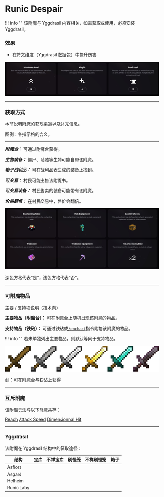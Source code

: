 # Runic Despair
!!! info ""
    该附魔与 Yggdrasil 内容相关，如需获取或使用，必须安装 Yggdrasil。

### 效果
*   在符文维度（Yggdrasil 数据包）中提升伤害

![](/images/voxel/enchantment/weapon-enchantment/image_1756618491422_715.png)

* * *

### 获取方式

本节说明附魔的获取渠道以及补充信息。

图例：各指示格的含义。[](#legend-explanations-of-each-box)

* * *

_**附魔台：**_ 可通过附魔台获得。

_**生物装备：**_ 僵尸、骷髅等生物可能自带该附魔。

_**箱子战利品：**_ 可在战利品表生成的装备上找到。

_**可交易：**_ 村民可能出售该附魔书。

_**可交易装备：**_ 村民售卖的装备可能带有该附魔。

_**价格翻倍：**_ 在村民交易中，售价会翻倍。

![](/images/voxel/enchantment/weapon-enchantment/image_1756618491422_539.png)

深色方格代表“是”，浅色方格代表“否”。

* * *

### 可附魔物品
主要 / 支持项说明（技术向）[](#explanation-primary-supported-technical)

**主要物品（附魔台）：** 可在[附魔台](https://minecraft.wiki/w/Enchanting_table)上随机出现该附魔的物品。

**支持物品（铁砧）：** 可通过铁砧或[`/enchant`](https://minecraft.wiki/w/Commands/enchant)指令附加该附魔的物品。

!!! info ""
    若未单独列出主要物品，则默认等同于支持物品。

![](/images/voxel/enchantment/weapon-enchantment/image_1756618491422_211.png)

剑：可在附魔台与铁砧上获得

* * *

### 互斥附魔

该附魔无法与以下附魔共存：

[Reach](/external/neoenchants/enchantment/weapon-enchantment/reach) [Attack Speed](/external/neoenchants/enchantment/weapon-enchantment/attack-speed) [Dimensionnal Hit](/external/neoenchants/enchantment/weapon-enchantment/dimensionnal-hit)

* * *

### Yggdrasil

该附魔在 Yggdrasil 结构中的获取途径：

| 结构 | 宝库 | 不祥宝库 | 刷怪笼 | 不祥刷怪笼 | 箱子 |
| --- | --- | --- | --- | --- | --- |
| Asflors |  |  |  |  |  |
| Asgard |  |  |  |  |  |
| Helheim |  |  |  |  |  |
| Runic Laby |  |  |  |  |  |
